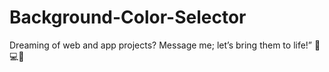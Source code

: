 # Background-Color-Selector

Dreaming of web and app projects? Message me; let’s bring them to life!” 🌟💻📱

